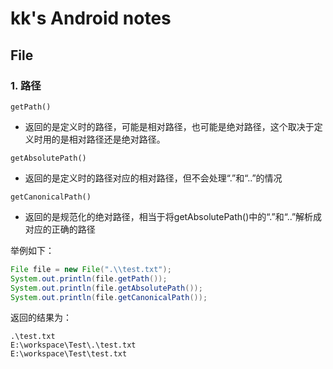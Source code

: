 # kk's Android notes



## File



### 1. 路径

`getPath()`

* 返回的是定义时的路径，可能是相对路径，也可能是绝对路径，这个取决于定义时用的是相对路径还是绝对路径。

`getAbsolutePath()`

* 返回的是定义时的路径对应的相对路径，但不会处理“.”和“..”的情况

`getCanonicalPath()`

* 返回的是规范化的绝对路径，相当于将getAbsolutePath()中的“.”和“..”解析成对应的正确的路径



举例如下：

```java
File file = new File(".\\test.txt"); 
System.out.println(file.getPath()); 
System.out.println(file.getAbsolutePath()); 
System.out.println(file.getCanonicalPath()); 
```

返回的结果为：

```shell
.\test.txt 
E:\workspace\Test\.\test.txt 
E:\workspace\Test\test.txt 
```

